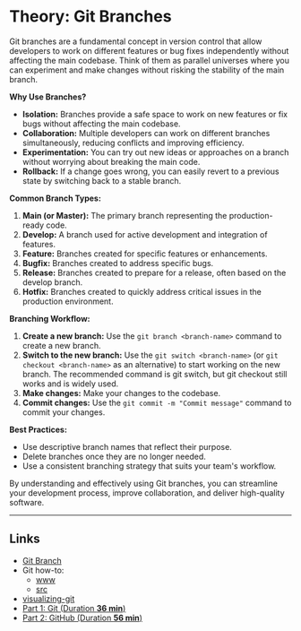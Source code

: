 # Theory: Git Branches

Git branches are a fundamental concept in version control that allow developers to work on different features or bug fixes independently without affecting the main codebase. Think of them as parallel universes where you can experiment and make changes without risking the stability of the main branch.

**Why Use Branches?**

* **Isolation:** Branches provide a safe space to work on new features or fix bugs without affecting the main codebase.
* **Collaboration:** Multiple developers can work on different branches simultaneously, reducing conflicts and improving efficiency.
* **Experimentation:** You can try out new ideas or approaches on a branch without worrying about breaking the main code.
* **Rollback:** If a change goes wrong, you can easily revert to a previous state by switching back to a stable branch.

**Common Branch Types:**

1. **Main (or Master):** The primary branch representing the production-ready code.
2. **Develop:** A branch used for active development and integration of features.
3. **Feature:** Branches created for specific features or enhancements.
4. **Bugfix:** Branches created to address specific bugs.
5. **Release:** Branches created to prepare for a release, often based on the develop branch.
6. **Hotfix:** Branches created to quickly address critical issues in the production environment.

**Branching Workflow:**

1. **Create a new branch:** Use the `git branch <branch-name>` command to create a new branch.
2. **Switch to the new branch:** Use the `git switch <branch-name>` (or `git checkout <branch-name>` as an alternative) to start working on the new branch. The recommended command is git switch, but git checkout still works and is widely used.
3. **Make changes:** Make your changes to the codebase.
4. **Commit changes:** Use the `git commit -m "Commit message"` command to commit your changes.
<!-- 5. **Merge or rebase:** Once you're satisfied with your changes, you can merge or rebase the branch back into the main branch. -->

<!-- **Merging and Rebasing:**

* **Merging:** Combines the changes from one branch into another, creating a new commit.
* **Rebasing:** Replays the commits from one branch onto another, creating a cleaner commit history. -->

**Best Practices:**

<!-- * Keep branches up-to-date with the main branch to avoid merge conflicts. -->
* Use descriptive branch names that reflect their purpose.
* Delete branches once they are no longer needed.
* Use a consistent branching strategy that suits your team's workflow.

By understanding and effectively using Git branches, you can streamline your development process, improve collaboration, and deliver high-quality software.

---

## Links

- [Git Branch](https://www.atlassian.com/git/tutorials/using-branches)
- Git how-to: 
  - [www](https://githowto.com)
  - [src](https://github.com/GitHowTo/githowto-content)
- [visualizing-git](https://github.com/git-school/visualizing-git)
- [Part 1: Git (Duration **36 min**)](https://www.youtube.com/watch?v=hrTQipWp6co)
- [Part 2: GitHub (Duration **56 min**)](https://www.youtube.com/watch?v=1ibmWyt8hfw)
